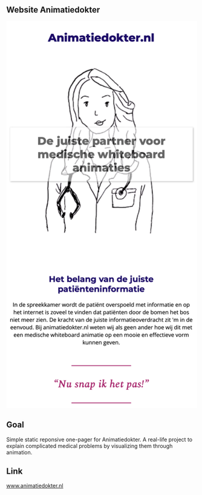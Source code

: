 ## Website Animatiedokter
![](screenshot-animatiedokter.png)

## Goal
Simple static reponsive one-pager for Animatiedokter. A real-life project to explain complicated medical problems by visualizing them through animation.

## Link
www.animatiedokter.nl
